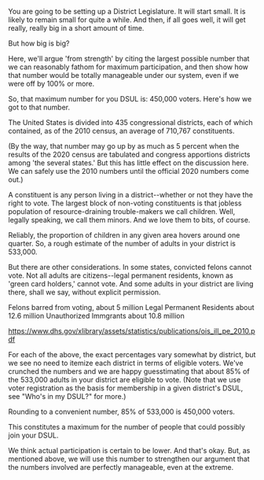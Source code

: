 You are going to be setting up a District Legislature.  It will start small. It is likely to remain small for quite a while.  And then, if all goes well, it will get really, really big in a short amount of time.

But how big is big?

Here, we'll argue 'from strength' by citing the largest possible number that we can reasonably fathom for maximum participation, and then show how that number would be totally manageable under our system, even if we were off by 100% or more.

So, that maximum number for you DSUL is: 450,000 voters. Here's how we got to that number.

The United States is divided into 435 congressional districts, each of which contained, as of the 2010 census, an average of 710,767 constituents.

(By the way, that number may go up by as much as 5 percent when the results of the 2020 census are tabulated and congress apportions districts among 'the several states.' But this has little effect on the discussion here. We can safely use the 2010 numbers until the official 2020 numbers come out.)

A constituent is any person living in a district--whether or not they have the right to vote.  The largest block of non-voting constituents is that jobless population of resource-draining trouble-makers we call children.  Well, legally speaking, we call them minors.  And we love them to bits, of course.

Reliably, the proportion of children in any given area hovers around one quarter.  So, a rough estimate of the number of adults in your district is 533,000.  

But there are other considerations.  In some states, convicted felons cannot vote. Not all adults are citizens--legal permanent residents, known as 'green card holders,' cannot vote. And some adults in your district are living there, shall we say, without explicit permission.

Felons barred from voting, about 5 million
Legal Permanent Residents about 12.6 million
Unauthorized Immgrants about 10.8 million

https://www.dhs.gov/xlibrary/assets/statistics/publications/ois_ill_pe_2010.pdf

For each of the above, the exact percentages vary somewhat by district, but we see no need to itemize each district in terms of eligible voters.  We've crunched the numbers and we are happy guesstimating that about 85% of the 533,000 adults in your district are eligible to vote. (Note that we use voter registration as the basis for membership in a given district's DSUL, see "Who's in my DSUL?" for more.)

Rounding to a convenient number, 85% of 533,000 is 450,000 voters.

This constitutes a maximum for the number of people that could possibly join your DSUL.

We think actual participation is certain to be lower. And that's okay. But, as mentioned above, we will use this number to strengthen our argument that the numbers involved are perfectly manageable, even at the extreme.
